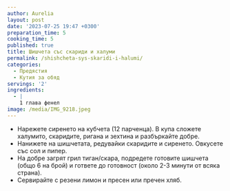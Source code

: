```yaml
---
author: Aurelia
layout: post
date: '2023-07-25 19:47 +0300'
preparation_time: 5
cooking_time: 5
published: true
title: Шишчета със скариди и халуми
permalink: /shishcheta-sys-skaridi-i-halumi/
categories:
  - Предястия
  - Кутия за обяд
servings: '2'
ingredients:
  - |
    1 глава фенел
image: /media/IMG_9218.jpeg
---
```

- Нарежете сиренето на кубчета (12 парченца). В купа сложете халумито, скаридите, ригана и зехтина и разбъркайте добре. 
- Нанижете на шишчетата, редувайки скаридите и сиренето. Овкусете със сол и пипер.
- На добре загрят грил тиган/скара, подредете готовите шишчета (общо 6 на брой) и гответе до готовност (около 2-3 минути от всяка страна).
- Сервирайте с резени лимон и пресен или пречен хляб.
